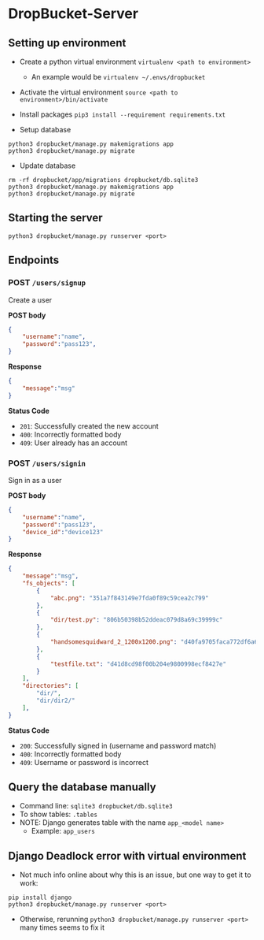# DropBucket-Server

## Setting up environment
* Create a python virtual environment `virtualenv <path to environment>`
	* An example would be `virtualenv ~/.envs/dropbucket`
* Activate the virtual environment `source <path to environment>/bin/activate`
* Install packages `pip3 install --requirement requirements.txt`

* Setup database
```
python3 dropbucket/manage.py makemigrations app
python3 dropbucket/manage.py migrate
```
* Update database
```
rm -rf dropbucket/app/migrations dropbucket/db.sqlite3
python3 dropbucket/manage.py makemigrations app
python3 dropbucket/manage.py migrate
```


## Starting the server
```
python3 dropbucket/manage.py runserver <port>
```

## Endpoints




### POST `/users/signup`

Create a user

**POST body**
```json
{
	"username":"name",
	"password":"pass123",
}
```

**Response**
```json
{
	"message":"msg"
}
```

**Status Code**
* `201`: Successfully created the new account
* `400`: Incorrectly formatted body
* `409`: User already has an account



### POST `/users/signin`

Sign in as a user

**POST body**
```json
{
	"username":"name",
	"password":"pass123",
	"device_id":"device123"
}
```

**Response**
```json
{
	"message":"msg",
    "fs_objects": [
        {
            "abc.png": "351a7f843149e7fda0f89c59cea2c799"
        },
        {
            "dir/test.py": "806b50398b52ddeac079d8a69c39999c"
        },
        {
            "handsomesquidward_2_1200x1200.png": "d40fa9705faca772df6a69dac851d11b"
        },
        {
            "testfile.txt": "d41d8cd98f00b204e9800998ecf8427e"
        }
    ],
    "directories": [
        "dir/",
        "dir/dir2/"
    ],
}
```

**Status Code**
* `200`: Successfully signed in (username and password match)
* `400`: Incorrectly formatted body
* `409`: Username or password is incorrect


## Query the database manually
* Command line: `sqlite3 dropbucket/db.sqlite3`
* To show tables: `.tables`
* NOTE: Django generates table with the name `app_<model name>`
	* Example: `app_users`

## Django Deadlock error with virtual environment
* Not much info online about why this is an issue, but one way to get it to work:
```
pip install django
python3 dropbucket/manage.py runserver <port>
```
* Otherwise, rerunning `python3 dropbucket/manage.py runserver <port>` many times seems to fix it
